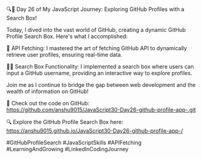 🔍🚀 Day 26 of My JavaScript Journey: Exploring GitHub Profiles with a Search Box!

Today, I dived into the vast world of GitHub, creating a dynamic GitHub Profile Search Box. Here's what I accomplished:

🔗 API Fetching: I mastered the art of fetching GitHub API to dynamically retrieve user profiles, ensuring real-time data.

🕵️‍♂️ Search Box Functionality: I implemented a search box where users can input a GitHub username, providing an interactive way to explore profiles.

Join me as I continue to bridge the gap between web development and the wealth of information on GitHub!

🔗 Check out the code on GitHub: https://github.com/anshu9015/JavaScript30-Day26-github-profile-app-.git

🔍 Explore the GitHub Profile Search Box here: https://anshu9015.github.io/JavaScript30-Day26-github-profile-app-/

#GitHubProfileSearch #JavaScriptSkills #APIFetching #LearningAndGrowing #LinkedInCodingJourney